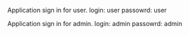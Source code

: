 Application sign in for user.
login: user
passowrd: user

Application sign in for admin.
login: admin
passowrd: admin
